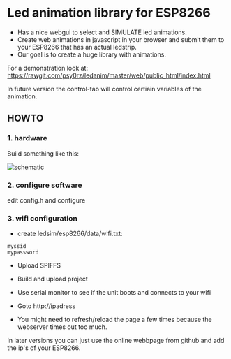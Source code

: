 # Led animation library for ESP8266

- Has a nice webgui to select and SIMULATE led animations.
- Create web animations in javascript in your browser and submit them to your ESP8266 that has an actual ledstrip.
- Our goal is to create a huge library with animations.


For a demonstration look at: https://rawgit.com/psy0rz/ledanim/master/web/public_html/index.html

In future version the control-tab will control certiain variables of the animation.

## HOWTO

### 1. hardware 

Build something like this:

![schematic](https://github.com/psy0rz/ledanim/blob/master/ledanim.png)
 
### 2. configure software

edit config.h and configure

### 3. wifi configuration

- create ledsim/esp8266/data/wifi.txt:
```
myssid
mypassword
``` 
 
- Upload SPIFFS

- Build and upload project

- Use serial monitor to see if the unit boots and connects to your wifi

- Goto http://ipadress

- You might need to refresh/reload the page a few times because the webserver times out too much.

In later versions you can just use the online webbpage from github and add the ip's of your ESP8266.




